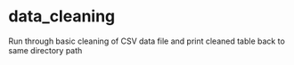 # data_cleaning

Run through basic cleaning of CSV data file and print cleaned table back to same directory path
